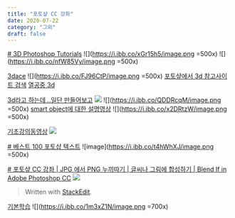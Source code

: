```yaml
---
title: "포토샾 CC 강좌"
date: 2020-07-22
category: "그외"
draft: false
---
```

[# 3D Photoshop Tutorials](https://photoshoptrainingchannel.com/3d-photoshop-tutorials/)
![](https://i.ibb.co/xGr15h5/image.png =500x)
![](https://i.ibb.co/nfW85Vy/image.png =500x)


[3dace](https://cvl-demos.cs.nott.ac.uk/vrn/view.php?name=../59b415560b915)
![](https://i.ibb.co/FJ96CtP/image.png =500x)
[포토샾에서 3d 참고사이트 검색](https://www.google.com/search?q=photoshop%202020%20cc%203d&oq=photoshop%202020%20cc%203d&aqs=chrome..69i57j0l3.11374j0j4&sourceid=chrome&ie=UTF-8)
[열공중  3d](https://blogs.adobe.com/creativedialogue/design-ko/how-to-create-3d-models-in-photoshop/)

[3d라고 하는데 ..일단 만들어보고](https://www.youtube.com/watch?v=rrYBB5oyHyg)
![](https://i.ibb.co/1QX4ZpX/image.png)
![](https://i.ibb.co/QDDRcqM/image.png =500x)
[smart object에 대한 설명영상](http://blog.naver.com/pungwun/220244881406)
![](https://i.ibb.co/x2DRtzW/image.png =500x)

[기초강의동영상](https://www.youtube.com/watch?v=NqLK-OibL5A&list=PLF3xwVWbSafz2UUEFr8BVkjQw6V806kdd)
![](https://i.ibb.co/ZgQ9VY8/image.png)

[# 베스트 100 포토샵 텍스트](https://design.tutsplus.com/ko/articles/100-best-text-effect-tutorials--cms-28650)
![image](https://i.ibb.co/t4hWhXJ/image.png =500x)


[# 포토샾 CC 강좌 | JPG 에서 PNG 누끼따기 | 글씨나 그림에 합성하기 | Blend If in Adobe Photoshop CC](https://www.youtube.com/watch?v=dIigrr8R8H4)
![](https://i.ibb.co/HxWDbSr/image.png)
> Written with [StackEdit](https://stackedit.io/).

[기본학습](https://www.youtube.com/watch?v=CXE3x5opeC8&list=PLLtzrE3hP5SS6pPcZ43797J5tcvdBRMde&index=14)
![](https://i.ibb.co/1m3xZ1N/image.png =700x)
<!--stackedit_data:
eyJoaXN0b3J5IjpbLTEwMzI2NTQwOTcsNDA3MDgzOTI1LDU1OD
QzMTEzOSwtMTgwMDcyNDI4Niw3ODkwNzcyNzcsLTU3ODEwOTk4
NywxODg0ODYwNzQ5LDg2Njc2Mzg0OCwxMzk5ODQ4MzM2LC0xOD
k3MTU4Nzg3LDIxMTk3Mzc4MzVdfQ==
-->